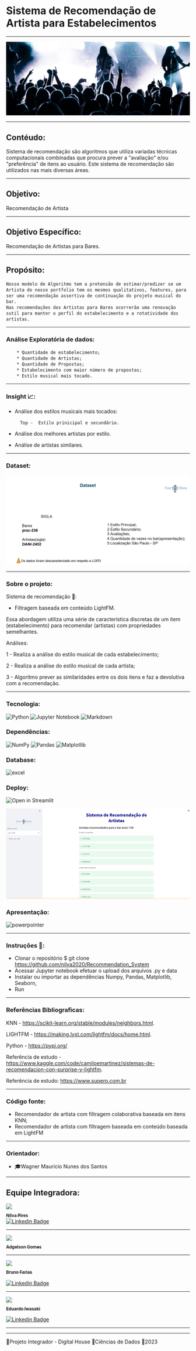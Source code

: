 # Sistema de Recomendação de Artista para Estabelecimentos

___
![artist](img/artist.png)
___
## Contéudo:
Sistema de recomendação são algoritmos que utiliza variadas técnicas computacionais combinadas que procura prever a "avaliação" e/ou "preferência" de itens ao usuário. Este sistema de recomendação são utilizados nas mais diversas áreas.

___
## Objetivo:
Recomendação de Artista
___
## Objetivo Específico:
Recomendação de Artistas para Bares.
___

## Propósito:
    Nosso modelo de Algoritmo tem a pretensão de estimar/predizer se um Artista do nosso portfolio tem os mesmos qualitativos, features, para ser uma recomendação assertiva de continuação do projeto musical do bar.
    Nas recomendações dos Artistas para Bares ocorrerão uma renovação sutil para manter o perfil do estabelecimento e a rotatividade dos artistas.

___

### Análise Exploratória de dados:
        * Quantidade de estabelecimento;
        * Quantidade de Artistas;
        * Quantidade de Propostas;
        * Estabelecimento com maior número de propostas;
        * Estilo musical mais tocado.
___
### Insight 📈:
* Análise dos estilos musicais mais tocados:

        Top -  Estilo prinicipal e secundário.
* Análise dos melhores artistas por estilo.
* Análise de artistas similares.

___

### Dataset:

![dataset](img/dataset.png)

___
### Sobre o projeto:


Sistema de recomendação 🎯:
* Filtragem baseada em conteúdo LightFM.

Essa abordagem utiliza uma série de característica discretas de um item (estabelecimento) para recomendar (artistas) com propriedades semelhantes.

Análises:

1 - Realiza a análise do estilo musical de cada estabelecimento;

2 - Realiza a análise do estilo musical de cada artista;

3 - Algoritmo prever as similaridades entre os dois itens e faz a devolutiva com a recomendação. 


___


### Tecnologia:

![Python](https://img.shields.io/badge/python-3670A0?style=for-the-badge&logo=python&logoColor=ffdd54)
![Jupyter Notebook](https://img.shields.io/badge/jupyter-%23FA0F00.svg?style=for-the-badge&logo=jupyter&logoColor=white)
![Markdown](https://img.shields.io/badge/Markdown-000000?style=for-the-badge&logo=markdown&logoColor=white)

### Dependências:
![NumPy](https://img.shields.io/badge/numpy-%23013243.svg?style=for-the-badge&logo=numpy&logoColor=white)
![Pandas](https://img.shields.io/badge/pandas-%23150458.svg?style=for-the-badge&logo=pandas&logoColor=white)
![Matplotlib](https://img.shields.io/badge/Matplotlib-%23ffffff.svg?style=for-the-badge&logo=Matplotlib&logoColor=black)

### Database:
![excel](https://img.shields.io/badge/Microsoft_Excel-217346?style=for-the-badge&logo=microsoft-excel&logoColor=white)



### Deploy:
![Open in Streamlit](https://img.shields.io/badge/Streamlit-FF4B4B?style=for-the-badge&logo=Streamlit&logoColor=white)

![artist](img/deploy.png)

### Apresentação:
![powerpointer](https://img.shields.io/badge/Microsoft_PowerPoint-B7472A?style=for-the-badge&logo=microsoft-powerpoint&logoColor=white)
___
### Instruções 📌:
- Clonar o repositório
$ git clone https://github.com/nilva2020/Recommendation_System
- Acessar Jupyter notebook
  efetuar o upload dos arquivos .py e data
- Instalar ou importar as dependências
   Numpy, Pandas, Matplotlib, Seaborn,
- Run

___

### Referências Bibliograficas:
KNN  - https://scikit-learn.org/stable/modules/neighbors.html.

LIGHTFM - https://making.lyst.com/lightfm/docs/home.html.

Python - https://pypi.org/


Referência de estudo -  https://www.kaggle.com/code/camiloemartinez/sistemas-de-recomendacion-con-surprise-y-lightfm.

Referência de estudo: https://www.supero.com.br

___
### Código fonte:
 * Recomendador de artista com filtragem colaborativa baseada em itens KNN;
 * Recomendador de artista com  filtragem baseada em conteúdo baseada em LightFM
___

### Orientador:
 * 🎓Wagner Maurício Nunes dos Santos

___
## Equipe Integradora:
[<img src="https://avatars.githubusercontent.com/u/71607298?v=4" width=115><br><sub>**Nilva Pires**</sub>](https://github.com/nilva2020)    
[![Linkedin Badge](https://img.shields.io/badge/-LinkedIn-blue?style=flat-square&logo=Linkedin&logoColor=white&link=https://www.linkedin.com/in/nilva-pires/)](https://www.linkedin.com/in/nilva-pires/)

---
[<img src="https://avatars.githubusercontent.com/u/96923538?v=4" width=115><br><sub>**Adgelson Gomes**</sub>](https://github.com/Gelsonbrasilia) 

___


[<img src="https://avatars.githubusercontent.com/u/110266669?v=4" width=115><br><sub>**Bruno Farias**</sub>](https://github.com/buirf)

[![Linkedin Badge](https://img.shields.io/badge/-LinkedIn-blue?style=flat-square&logo=Linkedin&logoColor=white&link=https://www.linkedin.com/in/brunorfarias/)](https://www.linkedin.com/in/brunorfarias/)  
___

[<img src="https://avatars.githubusercontent.com/u/130196692?v=4" width=115><br><sub>**Eduardo Iwasaki**</sub>](https://github.com/EduardoMassa)

[![Linkedin Badge](https://img.shields.io/badge/-LinkedIn-blue?style=flat-square&logo=Linkedin&logoColor=white&link=https://www.linkedin.com/in/eduardo-massayuki-iwasaki/)](https://www.linkedin.com/in/eduardo-massayuki-iwasaki/)
___





 

___
<p text-align="center">🔸Projeto Integrador - Digital House 🔸Ciências de Dados 🔸2023</p>
